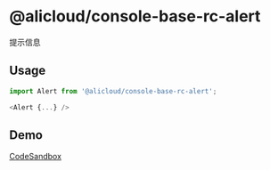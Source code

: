 # @alicloud/console-base-rc-alert

提示信息

## Usage

```typescript
import Alert from '@alicloud/console-base-rc-alert';

<Alert {...} />
```

## Demo

[CodeSandbox](https://codesandbox.io/s/console-base-rc-alert-7u2n5t)
